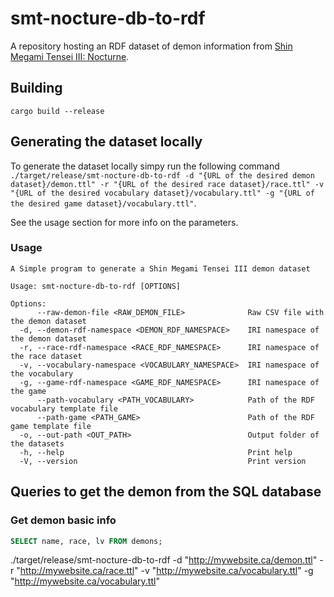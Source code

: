 # smt-nocture-db-to-rdf

A repository hosting an RDF dataset of demon information from [Shin Megami Tensei III: Nocturne](https://en.wikipedia.org/wiki/Shin_Megami_Tensei_III:_Nocturne).

## Building
`cargo build --release`

## Generating the dataset locally
To generate the dataset locally simpy run the following command
`./target/release/smt-nocture-db-to-rdf -d "{URL of the desired demon dataset}/demon.ttl" -r "{URL of the desired race dataset}/race.ttl" -v "{URL of the desired vocabulary dataset}/vocabulary.ttl" -g "{URL of the desired game dataset}/vocabulary.ttl"`.

See the usage section for more info on the parameters.

### Usage
```
A Simple program to generate a Shin Megami Tensei III demon dataset

Usage: smt-nocture-db-to-rdf [OPTIONS]

Options:
      --raw-demon-file <RAW_DEMON_FILE>              Raw CSV file with the demon dataset
  -d, --demon-rdf-namespace <DEMON_RDF_NAMESPACE>    IRI namespace of the demon dataset
  -r, --race-rdf-namespace <RACE_RDF_NAMESPACE>      IRI namespace of the race dataset
  -v, --vocabulary-namespace <VOCABULARY_NAMESPACE>  IRI namespace of the vocabulary
  -g, --game-rdf-namespace <GAME_RDF_NAMESPACE>      IRI namespace of the game
      --path-vocabulary <PATH_VOCABULARY>            Path of the RDF vocabulary template file
      --path-game <PATH_GAME>                        Path of the RDF game template file
  -o, --out-path <OUT_PATH>                          Output folder of the datasets
  -h, --help                                         Print help
  -V, --version                                      Print version
```


## Queries to get the demon from the SQL database

### Get demon basic info

```sql
SELECT name, race, lv FROM demons;
```

./target/release/smt-nocture-db-to-rdf -d "http://mywebsite.ca/demon.ttl" -r "http://mywebsite.ca/race.ttl" -v "http://mywebsite.ca/vocabulary.ttl" -g "http://mywebsite.ca/vocabulary.ttl"